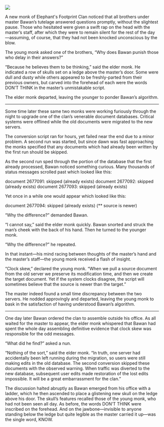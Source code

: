 ![](/pages/case-131/skulls.jpg)

A new monk of Elephant's Footprint Clan noticed that all
brothers under master Bawan’s tutelage answered
questions promptly, without the slightest pause.  Those who
hesitated were given a swift rap on the head with the
master’s staff, after which they were to remain silent for
the rest of the day—assuming, of course, that they had
not been knocked unconscious by the blow.

The young monk asked one of the brothers, “Why does Bawan
punish those who delay in their answers?”

“Because he believes them to be thinking,” said the elder
monk.  He indicated a row of skulls set on a ledge above the
master’s door.  Some were dull and dusty while others
appeared to be freshly-parted from their previous owners,
but carved into the forehead of each were the words DON’T
THINK in the master’s unmistakable script.

The elder monk departed, leaving the younger to ponder
Bawan’s algorithm.

----------

Some time later these same two monks were working furiously
through the night to upgrade one of the clan’s venerable
document databases.  Critical systems were offlined while
the old documents were migrated to the new servers.

The conversion script ran for hours, yet failed near the
end due to a minor problem.  A second run was started, but
since dawn was fast approaching the monks specified that any
documents which had already been written by the first run
should be skipped.

As the second run sped through the portion of the database
that the first already processed, Bawan noticed something
curious.  Many thousands of status messages scrolled past
which looked like this:

    
   document 2677091: skipped (already exists)
   document 2677092: skipped (already exists)
   document 2677093: skipped (already exists)


Yet once in a while one would appear which looked like this:

    
   document 2677094: skipped (already exists) (** source is newer)


“Why the difference?” demanded Bawan.

“I cannot say,” said the elder monk quickly.
Bawan snorted and struck the man’s cheek with the back of
his hand.  Then he turned to the younger monk.

“Why the difference?” he repeated.

In that instant—his mind racing between thoughts of the
master’s hand and the master’s staff—the young monk
received a flash of insight.

“Clock skew,” declared the young monk.  “When we pull a
source document from the old server we preserve its
modification time, and then we create the target document.
Yet if the system clocks disagree, the script will
sometimes believe that the source is newer than the
target.”

The master indeed found a small time discrepancy between the
two servers.  He nodded approvingly and departed, leaving
the young monk to bask in the satisfaction of having
understood Bawan’s algorithm.

----------

One day later Bawan ordered the clan to assemble outside his
office.  As all waited for the master to appear, the elder monk
whispered that Bawan had spent the whole day assembling definitive
evidence that clock skew was responsible for the odd messages.

“What did he find?” asked a nun.

“Nothing of the sort,” said the elder monk. “In truth, one
server had accidentally been left running during the
migration, so users were still making edits in the old
database.  The second conversion skipped these documents
with the observed warning.  When traffic was diverted to the
new database, subsequent user edits made restoration of
the lost edits impossible.  It will be a great
embarrassment for the clan.”

The discussion halted abruptly as Bawan emerged from his
office with a ladder, which he then ascended to place a
glistening new skull on the ledge above his door.  The
skull’s features recalled those of the young monk, who had
not been seen all day.  As before, the words DON’T THINK
were inscribed on the forehead.  And on the jawbone—invisible to anyone standing below the ledge but quite
legible as the master carried it up—was the single word,
KNOW.
